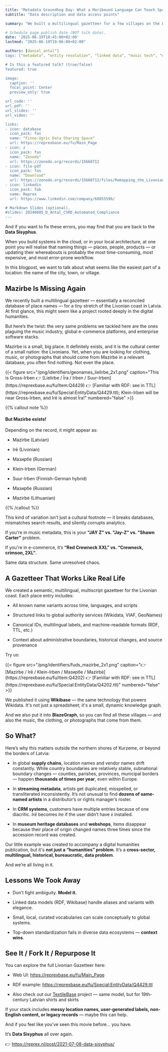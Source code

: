 ```yaml
---
title: "Metadata Groundhog Day: What a Moribound Language Can Teach Spotify and Shopify"
subtitle: "Data description and data access points"

summary: "We built a multilingual gazetteer for a few villages on the Livonian coast. It accidentally solved problems that plague music metadata, e-commerce catalogs, and enterprise CRMs."

# Schedule page publish date (NOT talk date).
date: '2025-06-19T18:45:00+02:00'
lastmod: "2025-06-19T19:06:00+02:00"

authors: [daniel_antal"]
tags: ["metadata", "entity resolution", "linked data", "music tech", "e-commerce", "Reprexbase"]

# Is this a featured talk? (true/false)
featured: true

image:
  caption: ''
  focal_point: Center
  preview_only: true

url_code: ''
url_pdf: ''
url_slides: ''
url_video: ''

links:
- icon: database
  icon_pack: fas
  name: "Finno-Ugric Data Sharing Space"
  url: https://reprexbase.eu/fu/Main_Page
- icon: z
  icon_pack: fas
  name: "Zenodo"
  url: https://zenodo.org/records/15668712
- icon: file-pdf
  icon_pack: fas
  name: "Download"
  url: https://zenodo.org/records/15668712/files/Remapping_the_Livonian_Coast.pdf?download=1
- icon: linkedin
  icon_pack: fab
  name: Reprex
  url: https://www.linkedin.com/company/68855596/

# Markdown Slides (optional).
#slides: 20240605_D_Antal_CSRD_Automated_Compliance
---
```


And if you want to fix these errors, you may find that you are back to the **Data Sisyphus**.

When you build systems in the cloud, or in your local architecture, at one point you will realise that naming things — places, people, products — or updating their whereabouts is probably the most time-consuming, most expensive, and most error-prone workflow.

In this blogpost, we want to talk about what seems like the easiest part of a location: the name of the city, town, or village.

## Mazirbe Is Missing Again

We recently built a multilingual gazetteer — essentially a reconciled database of place names — for a tiny stretch of the Livonian coast in Latvia. At first glance, this might seem like a project rooted deeply in the digital humanities.

But here’s the twist: the very same problems we tackled here are the ones plaguing the music industry, global e-commerce platforms, and enterprise software stacks.

Mazirbe is a small, big place. It definitely exists, and it is the cultural center of a small nation: the Livonians. Yet, when you are looking for clothing, music, or photographs that should come from Mazirbe in a relevant database, you often find nothing. Not even the place.

<td style="text-align: center;">
{{< figure src="/png/identifiers/geonames_lielirbe_2x1.png" caption="This is Gross-Irben 👉 [Lielirbe / Īra / Irben / Suur-Irben](https://reprexbase.eu/fu/Item:Q4429) 👉 [Familiar with RDF: see in TTL](https://reprexbase.eu/fu/Special:EntityData/Q4429.ttl); Klein-Irben will be near Gross-Irben, and Irē is almost Īra!"  numbered="false" >}}
</td>


{{% callout note %}}
#### But Mazirbe exists! 
Depending on the record, it might appear as:
-   Mazirbe (Latvian)

-   Irē (Livonian)

-   Мазирбе (Russian)

-  Klein-Irben (German)

-  Suur-Irben (Finnish-German hybrid)

-  Мазирбе (Russian)

-  Mazirbė (Lithuanian)

{{% /callout %}}

This kind of variation isn’t just a cultural footnote — it breaks databases, mismatches search results, and silently corrupts analytics.

If you're in music metadata, this is your **"JAY Z" vs. "Jay-Z" vs. "Shawn Carter"** problem.

If you're in e-commerce, it’s **“Red Crewneck XXL” vs. “Crewneck, crimson, 2XL”**.

Same data structure. Same unresolved chaos.

## A Gazetteer That Works Like Real Life

We created a semantic, multilingual, multiscript gazetteer for the Livonian coast. Each place entry includes:

-   All known name variants across time, languages, and scripts

-   Structured links to global authority services (Wikidata, VIAF, GeoNames)

-   Canonical IDs, multilingual labels, and machine-readable formats (RDF, TTL, etc.)

-   Context about administrative boundaries, historical changes, and source provenance


Try us:

<td style="text-align: center;">
{{< figure src="/png/identifiers/fuds_mazirbe_2x1.png" caption="👉 [Mazirbe / Irē / Klein-Irben / Мазирбе / Mazirbė](https://reprexbase.eu/fu/Item:Q4202) 👉 [Familiar with RDF: see in TTL](https://reprexbase.eu/fu/Special:EntityData/Q4202.ttl)"  numbered="false" >}}
</td>

We published it using **Wikibase** — the same technology that powers Wikidata. It's not just a spreadsheet; it's a small, dynamic knowledge graph.

And we also put it into **BlazeGraph**, so you can find all these villages — and also the music, the clothing, or photographs that come from them.

## So What?

Here’s why this matters outside the northern shores of Kurzeme, or beyond the borders of Latvia:

-   In global **supply chains**, location names and vendor names drift constantly. While country boundaries are relatively stable, subnational boundary changes — counties, parishes, provinces, municipal borders — happen **thousands of times per year**, even within Europe.

-  In **streaming metadata**, artists get duplicated, misspelled, or transliterated inconsistently. It’s not unusual to find **dozens of same-named artists** in a distributor’s or rights manager’s roster.

-  In **CRM systems**, customers have multiple entries because of one diacritic. *Irē* becomes *Ire* if the user didn’t have `ē` installed.

-  In **museum heritage databases** and **webshops**, items disappear because their place of origin changed names three times since the accession record was created.

Our little example was created to accompany a digital humanities publication, but it's **not just a “humanities” problem**. It’s a **cross-sector, multilingual, historical, bureaucratic, data problem**.

And we’re all living in it.

## Lessons We Took Away

-  Don’t fight ambiguity. **Model it.**

- Linked data models (RDF, Wikibase) handle aliases and variants with elegance.

- Small, local, curated vocabularies can scale conceptually to global systems.

- Top-down standardization fails in diverse data ecosystems — **context wins**.

## See It / Fork It / Repurpose It

You can explore the full Livonian Gazetteer here:

- Web UI: <https://reprexbase.eu/fu/Main_Page>

- RDF example: <https://reprexbase.eu/fu/Special:EntityData/Q4429.ttl>

- Also check out our [TextileBase](https://reprexbase.eu/textilebase/) project — same model, but for 19th-century Latvian shirts and skirts

If your stack includes **messy location names, user-generated labels, non-English content, or legacy records** — maybe this can help.

And if you feel like you’ve seen this movie before… you have.

It’s **Data Sisyphus** all over again.

👉 <https://reprex.nl/post/2021-07-08-data-sisyphus/>
